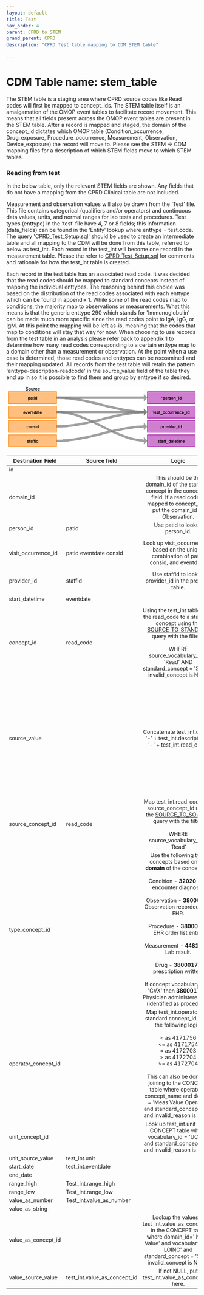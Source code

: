 ```yaml
---
layout: default
title: Test
nav_order: 4
parent: CPRD to STEM
grand_parent: CPRD
description: "CPRD Test table mapping to CDM STEM table"

---
```


# CDM Table name: stem_table

The STEM table is a staging area where CPRD source codes like Read codes will first be mapped to concept_ids. The STEM table itself is an amalgamation of the OMOP event tables to facilitate record movement. This means that all fields present across the OMOP event tables are present in the STEM table. After a record is mapped and staged, the domain of the concept_id dictates which OMOP table (Condition_occurrence, Drug_exposure, Procedure_occurrence, Measurement, Observation, Device_exposure) the record will move to. Please see the STEM -> CDM mapping files for a description of which STEM fields move to which STEM tables. 

### Reading from test

In the below table, only the relevant STEM fields are shown. Any fields that do not have a mapping from the CPRD Clinical table are not included.

Measurement and observation values will also be drawn from the ‘Test’ file.  This file contains categorical (qualifiers and/or operators) and continuous data values, units, and normal ranges for lab tests and procedures.  Test types (enttype) in the ‘test’ file have 4, 7 or 8 fields; this information (data_fields) can be found in the ‘Entity’ lookup where enttype = test.code.  The query 'CPRD_Test_Setup.sql' should be used to create an intermediate table and all mapping to the CDM will be done from this table, referred to below as test_int. Each record in the test_int will become one record in the measurement table. Please the refer to [CPRD_Test_Setup.sql](https://github.com/OHDSI/ETL-LambdaBuilder/blob/master/docs/CPRD/Queries/CPRD_Test_Setup.sql) for comments and rationale for how the test_int table is created. 

Each record in the test table has an associated read code. It was decided that the read codes should be mapped to standard concepts instead of mapping the individual enttypes. The reasoning behind this choice was based on the distribution of the read codes associated with each enttype which can be found in appendix 1. While some of the read codes map to conditions, the majority map to observations or measurements. What this means is that the generic enttype 290 which stands for 'Immunoglobulin' can be made much more specific since the read codes point to IgA, IgG, or IgM. At this point the mapping will be left as-is, meaning that the codes that map to conditions will stay that way for now. When choosing to use records from the test table in an analysis please refer back to appendix 1 to determine how many read codes corresponding to a certain enttype map to a domain other than a measurement or observation. At the point when a use case is determined, those read codes and enttypes can be reexamined and their mapping updated. All records from the test table will retain the pattern 'enttype-description-readcode' in the source_value field of the table they end up in so it is possible to find them and group by enttype if so desired.

![](images/image18.png)

| Destination Field | Source field | Logic | Comment field |
| --- | --- | :---: | --- |
| id |  |  | Autogenerate |
| domain_id |  | This should be the domain_id of the standard concept in the concept_id field.     If a read code is mapped to concept_id 0, put the domain_id as Observation.  | |
| person_id | patid | Use patid to lookup person_id. |  |
| visit_occurrence_id | patid  eventdate  consid | Look up visit_occurrence_id based on the unique combination of patid, consid, and eventdate. | Use the Visit_occurrence_id assigned in the previous visit definition step. |
| provider_id | staffid | Use staffid to lookup provider_id in the provider table. | |
| start_datetime | eventdate |  | Set time to midnight 00:00:00 |
| concept_id | read_code | Using the test_int table, map the read_code to a standard concept using the [SOURCE_TO_STANDARD](https://github.com/OHDSI/ETL-LambdaBuilder/blob/master/docs/Standard%20Queries/SOURCE_TO_STANDARD.sql) query with the filters: <br><br>   WHERE source_vocabulary_id = 'Read'  AND standard_concept = 'S'  AND invalid_concept is NULL | |
| source_value |  | Concatenate test_int.code + '-' + test_int.description + '-' + test_int.read_code.  | This will retain the read_code as well as the enttype. Some of the read codes map to conditions so this will help to identify the records coming from the test table. Please refer to [appendix 1](https://github.com/OHDSI/ETL-LambdaBuilder/blob/master/docs/CPRD/Appendix_1_Test_Table_Mapping.xlsx) which is a table showing the mapping of read codes in the test table to concepts, domains, and counts of each. |
| source_concept_id | read_code | Map test_int.read_code to a source_concept_id using the [SOURCE_TO_SOURCE](https://github.com/OHDSI/ETL-LambdaBuilder/blob/master/docs/Standard%20Queries/SOURCE_TO_SOURCE.sql) query with the filter: <br><br>   WHERE source_vocabulary_id = 'Read'  | |
| type_concept_id |  | Use the following type concepts based on the **domain** of the concept_id:  <br><br>  Condition - **32020** EHR encounter diagnosis. <br><br> Observation - **38000280** Observation recorded from EHR.  <br><br>Procedure - **38000275** EHR order list entry. <br><br> Measurement - **44818702** Lab result.  <br><br>Drug - **38000177** prescription written.  <br><br>If concept vocabulary_id is 'CVX' then **38000179** - Physician administered drug (identified as procedure).  | |
| operator_concept_id |  | Map test_int.operator to a standard concept_id using the following logic:   <br><br> <	 as  4171756 <br> <= 	as  4171754 <br> =	as  4172703 <br> >	as  4172704 <br> >=	as  4172704  <br><br>  This can also be done by joining to the CONCEPT table where operator = concept_name and domain = 'Meas Value Operator' and standard_concept = 'S' and invalid_reason is NULL.  | |
| unit_concept_id |  | Look up test_int.unit in the CONCEPT table where vocabulary_id = 'UCUM' and standard_concept = 'S' and invalid_reason is NULL.  |  |
| unit_source_value | test_int.unit |  |  |
| start_date | test_int.eventdate |  |    |
| end_date |  |  |  |
| range_high | Test_int.range_high  |  |  |
| range_low | Test_int.range_low  |  ||
| value_as_number | Test_int.value_as_number |  |  |
| value_as_string |  |  | |
| value_as_concept_id |  | Lookup the values in test_int.value_as_concept_id in the CONCEPT table where domain_id=' Meas Value' and vocabulary_id=' LOINC' and standard_concept = 'S' and invalid_concept is NULL.     |  |
| value_source_value | test_int.value_as_concept_id | If not NULL, put test_int.value_as_concept_id here. |  |
